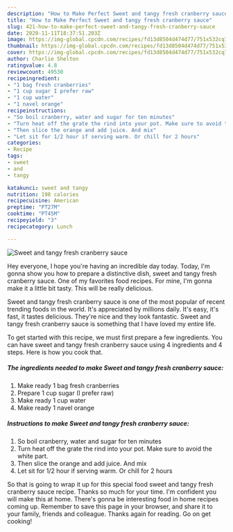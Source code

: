```yaml
---
description: "How to Make Perfect Sweet and tangy fresh cranberry sauce"
title: "How to Make Perfect Sweet and tangy fresh cranberry sauce"
slug: 421-how-to-make-perfect-sweet-and-tangy-fresh-cranberry-sauce
date: 2020-11-11T18:37:51.203Z
image: https://img-global.cpcdn.com/recipes/fd13d8504d474d77/751x532cq70/sweet-and-tangy-fresh-cranberry-sauce-recipe-main-photo.jpg
thumbnail: https://img-global.cpcdn.com/recipes/fd13d8504d474d77/751x532cq70/sweet-and-tangy-fresh-cranberry-sauce-recipe-main-photo.jpg
cover: https://img-global.cpcdn.com/recipes/fd13d8504d474d77/751x532cq70/sweet-and-tangy-fresh-cranberry-sauce-recipe-main-photo.jpg
author: Charlie Shelton
ratingvalue: 4.8
reviewcount: 49530
recipeingredient:
- "1 bag fresh cranberries"
- "1 cup sugar I prefer raw"
- "1 cup water"
- "1 navel orange"
recipeinstructions:
- "So boil cranberry, water and sugar for ten minutes"
- "Turn heat off the grate the rind into your pot. Make sure to avoid the white part."
- "Then slice the orange and add juice. And mix"
- "Let sit for 1/2 hour if serving warm. Or chill for 2 hours"
categories:
- Recipe
tags:
- sweet
- and
- tangy

katakunci: sweet and tangy 
nutrition: 198 calories
recipecuisine: American
preptime: "PT27M"
cooktime: "PT45M"
recipeyield: "3"
recipecategory: Lunch

---
```



![Sweet and tangy fresh cranberry sauce](https://img-global.cpcdn.com/recipes/fd13d8504d474d77/751x532cq70/sweet-and-tangy-fresh-cranberry-sauce-recipe-main-photo.jpg)

Hey everyone, I hope you're having an incredible day today. Today, I'm gonna show you how to prepare a distinctive dish, sweet and tangy fresh cranberry sauce. One of my favorites food recipes. For mine, I'm gonna make it a little bit tasty. This will be really delicious.

Sweet and tangy fresh cranberry sauce is one of the most popular of recent trending foods in the world. It's appreciated by millions daily. It's easy, it's fast, it tastes delicious. They're nice and they look fantastic. Sweet and tangy fresh cranberry sauce is something that I have loved my entire life.




To get started with this recipe, we must first prepare a few ingredients. You can have sweet and tangy fresh cranberry sauce using 4 ingredients and 4 steps. Here is how you cook that.

<!--inarticleads1-->

##### The ingredients needed to make Sweet and tangy fresh cranberry sauce:

1. Make ready 1 bag fresh cranberries
1. Prepare 1 cup sugar (I prefer raw)
1. Make ready 1 cup water
1. Make ready 1 navel orange




<!--inarticleads2-->

##### Instructions to make Sweet and tangy fresh cranberry sauce:

1. So boil cranberry, water and sugar for ten minutes
1. Turn heat off the grate the rind into your pot. Make sure to avoid the white part.
1. Then slice the orange and add juice. And mix
1. Let sit for 1/2 hour if serving warm. Or chill for 2 hours




So that is going to wrap it up for this special food sweet and tangy fresh cranberry sauce recipe. Thanks so much for your time. I'm confident you will make this at home. There's gonna be interesting food in home recipes coming up. Remember to save this page in your browser, and share it to your family, friends and colleague. Thanks again for reading. Go on get cooking!
